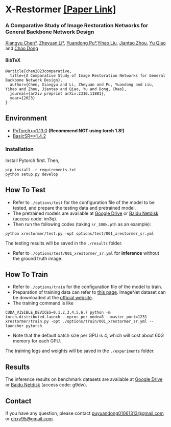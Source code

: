 # X-Restormer [[Paper Link]](https://arxiv.org/abs/2310.11881) 

### A Comparative Study of Image Restoration Networks for General Backbone Network Design
[Xiangyu Chen*](https://chxy95.github.io/), [Zheyuan Li*](https://xiaom233.github.io/), [Yuandong Pu*](https://andrew0613.github.io/),[Yihao Liu](https://scholar.google.com/citations?user=WRIYcNwAAAAJ&hl=zh-CN&oi=ao), [Jiantao Zhou](https://www.fst.um.edu.mo/personal/jtzhou/), [Yu Qiao](https://mmlab.siat.ac.cn/yuqiao) and [Chao Dong](https://scholar.google.com.hk/citations?user=OSDCB0UAAAAJ&hl=zh-CN)

#### BibTeX

    @article{chen2023comparative,
      title={A Comparative Study of Image Restoration Networks for General Backbone Network Design}, 
      author={Chen, Xiangyu and Li, Zheyuan and Pu, Yuandong and Liu, Yihao and Zhou, Jiantao and Qiao, Yu and Dong, Chao},
      journal={arXiv preprint arXiv:2310.11881},
      year={2023}
    }

<!--## Updates
- 2023-10-18: Release the first version of the paper at Arxiv.
- 2023-10-19: Release the codes, models and results.-->


<!-- ## Overview
<img src="figures/Structure.png" width="600"/>
<img src="figures/relative_performance.jpg" width="600"/> -->

<!-- ## Visual Comparison
**Visual Comparison on SR.**

<img src="figures/visual_sr.png" width="800"/>

**Visual Comparison on Denoising.**

<img src="figures/visual_denoise.png" width="800"/>

**Visual Comparison on Deblurring.**

<img src="figures/visual_deblur.png" width="800"/>

**Visual Comparison on Deraining.**

<img src="figures/visual_derain.png" width="800"/>

**Visual Comparison on Dehazing.**

<img src="figures/visual_dehaze.png" width="800"/> -->

## Environment
- [PyTorch>=1.13.0](https://pytorch.org/) **(Recommend **NOT** using torch 1.8!)**
- [BasicSR==1.4.2](https://github.com/XPixelGroup/BasicSR/blob/master/INSTALL.md)
### Installation
Install Pytorch first.
Then,
```
pip install -r requirements.txt
python setup.py develop
```

## How To Test

- Refer to `./options/test` for the configuration file of the model to be tested, and prepare the testing data and pretrained model.
- The pretrained models are available at
[Google Drive](https://drive.google.com/drive/folders/16WxegSAN_sescgrfW4ZMO4b6TcR_7T24?usp=share_link) or [Baidu Netdisk](https://pan.baidu.com/s/1OvyRe6u08HXFQI8NACOhdg?pwd=im3q) (access code: im3q).
- Then run the following codes (taking `sr_300k.pth` as an example):
```
python xrestormer/test.py -opt options/test/001_xrestormer_sr.yml
```
The testing results will be saved in the `./results` folder.

- Refer to `./options/test/001_xrestormer_sr.yml` for **inference** without the ground truth image.


## How To Train
- Refer to `./options/train` for the configuration file of the model to train.
- Preparation of training data can refer to [this page](https://github.com/XPixelGroup/BasicSR/blob/master/docs/DatasetPreparation.md). ImageNet dataset can be downloaded at the [official website](https://image-net.org/challenges/LSVRC/2012/2012-downloads.php).
- The training command is like
```
CUDA_VISIBLE_DEVICES=0,1,2,3,4,5,6,7 python -m torch.distributed.launch --nproc_per_node=8 --master_port=1231 xrestormer/train.py -opt ./options/train/001_xrestormer_sr.yml --launcher pytorch
```
- Note that the default batch size per GPU is 4, which will cost about 60G memory for each GPU.

The training logs and weights will be saved in the `./experiments` folder.

## Results
The inference results on benchmark datasets are available at
[Google Drive](https://drive.google.com/drive/folders/17gzfSKySkQd4iUjMZfk5zuEfm12T3U6Y?usp=sharing) or [Baidu Netdisk](https://pan.baidu.com/s/1LaTGD-x66-QvZ9WE0QhFxA?pwd=g9dw) (access code: g9dw).


## Contact
If you have any question, please contact puyuandong01061313@gmail.com or chxy95@gmail.com.
